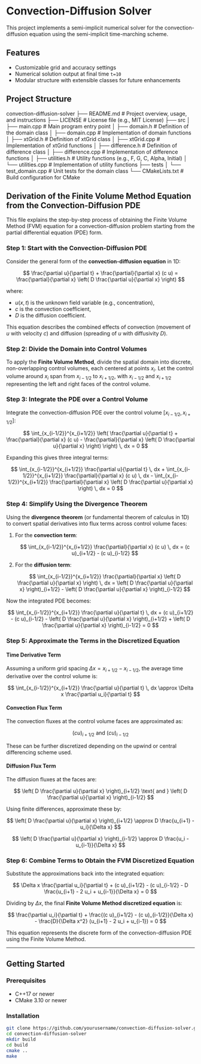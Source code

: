 # Convection-Diffusion Solver

This project implements a semi-implicit numerical solver for the convection-diffusion equation using the semi-implicit time-marching scheme.

## Features
- Customizable grid and accuracy settings
- Numerical solution output at final time `t=10`
- Modular structure with extensible classes for future enhancements

## Project Structure

convection-diffusion-solver ├── README.md # Project overview, usage, and instructions ├── LICENSE # License file (e.g., MIT License) ├── src │ ├── main.cpp # Main program entry point │ ├── domain.h # Definition of the domain class │ ├── domain.cpp # Implementation of domain functions │ ├── xtGrid.h # Definition of xtGrid class │ ├── xtGrid.cpp # Implementation of xtGrid functions │ ├── difference.h # Definition of difference class │ ├── difference.cpp # Implementation of difference functions │ ├── utilities.h # Utility functions (e.g., F, G, C, Alpha, Initial) │ └── utilities.cpp # Implementation of utility functions ├── tests │ └── test_domain.cpp # Unit tests for the domain class └── CMakeLists.txt # Build configuration for CMake





## Derivation of the Finite Volume Method Equation from the Convection-Diffusion PDE

This file explains the step-by-step process of obtaining the Finite Volume Method (FVM) equation for a convection-diffusion problem starting from the partial differential equation (PDE) form.

### Step 1: Start with the Convection-Diffusion PDE

Consider the general form of the **convection-diffusion equation** in 1D:

$$
\frac{\partial u}{\partial t} + \frac{\partial}{\partial x} (c u) = \frac{\partial}{\partial x} \left( D \frac{\partial u}{\partial x} \right)
$$

where:
- $u(x, t)$ is the unknown field variable (e.g., concentration),
- $c$ is the convection coefficient,
- $D$ is the diffusion coefficient.

This equation describes the combined effects of convection (movement of $u$ with velocity $c$) and diffusion (spreading of $u$ with diffusivity $D$).

### Step 2: Divide the Domain into Control Volumes

To apply the **Finite Volume Method**, divide the spatial domain into discrete, non-overlapping control volumes, each centered at points $x_i$. Let the control volume around $x_i$ span from $x_{i-1/2}$ to $x_{i+1/2}$, with $x_{i-1/2}$ and $x_{i+1/2}$ representing the left and right faces of the control volume.

### Step 3: Integrate the PDE over a Control Volume

Integrate the convection-diffusion PDE over the control volume $[x_{i-1/2}, x_{i+1/2}]$:

$$
\int_{x_{i-1/2}}^{x_{i+1/2}} \left( \frac{\partial u}{\partial t} + \frac{\partial}{\partial x} (c u) - \frac{\partial}{\partial x} \left( D \frac{\partial u}{\partial x} \right) \right) \, dx = 0
$$

Expanding this gives three integral terms:

$$
\int_{x_{i-1/2}}^{x_{i+1/2}} \frac{\partial u}{\partial t} \, dx + \int_{x_{i-1/2}}^{x_{i+1/2}} \frac{\partial}{\partial x} (c u) \, dx - \int_{x_{i-1/2}}^{x_{i+1/2}} \frac{\partial}{\partial x} \left( D \frac{\partial u}{\partial x} \right) \, dx = 0
$$

### Step 4: Simplify Using the Divergence Theorem

Using the **divergence theorem** (or fundamental theorem of calculus in 1D) to convert spatial derivatives into flux terms across control volume faces:

1. For the **convection term**:

   $$
   \int_{x_{i-1/2}}^{x_{i+1/2}} \frac{\partial}{\partial x} (c u) \, dx = (c u)_{i+1/2} - (c u)_{i-1/2}
   $$

2. For the **diffusion term**:

   $$
   \int_{x_{i-1/2}}^{x_{i+1/2}} \frac{\partial}{\partial x} \left( D \frac{\partial u}{\partial x} \right) \, dx = \left( D \frac{\partial u}{\partial x} \right)_{i+1/2} - \left( D \frac{\partial u}{\partial x} \right)_{i-1/2}
   $$

Now the integrated PDE becomes:

$$
\int_{x_{i-1/2}}^{x_{i+1/2}} \frac{\partial u}{\partial t} \, dx + (c u)_{i+1/2} - (c u)_{i-1/2} - \left( D \frac{\partial u}{\partial x} \right)_{i+1/2} + \left( D \frac{\partial u}{\partial x} \right)_{i-1/2} = 0
$$

### Step 5: Approximate the Terms in the Discretized Equation

#### Time Derivative Term

Assuming a uniform grid spacing $\Delta x = x_{i+1/2} - x_{i-1/2}$, the average time derivative over the control volume is:

$$
\int_{x_{i-1/2}}^{x_{i+1/2}} \frac{\partial u}{\partial t} \, dx \approx \Delta x \frac{\partial u_i}{\partial t}
$$

#### Convection Flux Term

The convection fluxes at the control volume faces are approximated as:

$$
(c u)_{i+1/2} \text{ and } (c u)_{i-1/2}
$$

These can be further discretized depending on the upwind or central differencing scheme used.

#### Diffusion Flux Term

The diffusion fluxes at the faces are:

$$
\left( D \frac{\partial u}{\partial x} \right)_{i+1/2} \text{ and } \left( D \frac{\partial u}{\partial x} \right)_{i-1/2}
$$

Using finite differences, approximate these by:

$$
\left( D \frac{\partial u}{\partial x} \right)_{i+1/2} \approx D \frac{u_{i+1} - u_i}{\Delta x}
$$

$$
\left( D \frac{\partial u}{\partial x} \right)_{i-1/2} \approx D \frac{u_i - u_{i-1}}{\Delta x}
$$

### Step 6: Combine Terms to Obtain the FVM Discretized Equation

Substitute the approximations back into the integrated equation:

$$
\Delta x \frac{\partial u_i}{\partial t} + (c u)_{i+1/2} - (c u)_{i-1/2} - D \frac{u_{i+1} - 2 u_i + u_{i-1}}{\Delta x} = 0
$$

Dividing by $\Delta x$, the final **Finite Volume Method discretized equation** is:

$$
\frac{\partial u_i}{\partial t} + \frac{(c u)_{i+1/2} - (c u)_{i-1/2}}{\Delta x} - \frac{D}{\Delta x^2} (u_{i+1} - 2 u_i + u_{i-1}) = 0
$$

This equation represents the discrete form of the convection-diffusion PDE using the Finite Volume Method.

---

## Getting Started

### Prerequisites
- C++17 or newer
- CMake 3.10 or newer

### Installation
```bash
git clone https://github.com/yourusername/convection-diffusion-solver.git
cd convection-diffusion-solver
mkdir build
cd build
cmake ..
make


